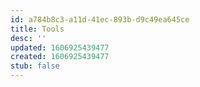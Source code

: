 ```yaml
---
id: a784b8c3-a11d-41ec-893b-d9c49ea645ce
title: Tools
desc: ''
updated: 1606925439477
created: 1606925439477
stub: false
---
```


